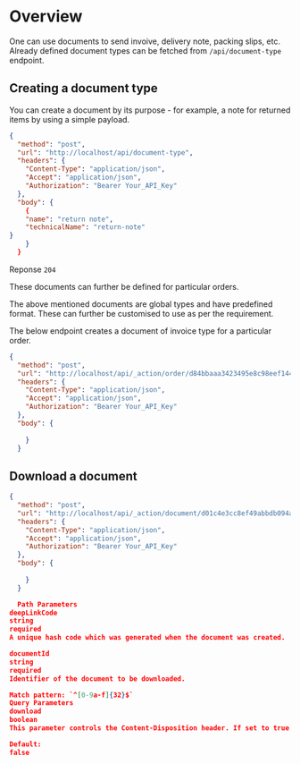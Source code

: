 # Overview

One can use documents to send invoive, delivery note, packing slips, etc. Already defined document types can be fetched from `/api/document-type` endpoint. 

## Creating a document type

You can create a document by its purpose - for example, a note for returned items by using a simple payload.

```json http
{
  "method": "post",
  "url": "http://localhost/api/document-type",
  "headers": {
    "Content-Type": "application/json",
    "Accept": "application/json",
    "Authorization": "Bearer Your_API_Key"
  },
  "body": {
    {
    "name": "return note",
    "technicalName": "return-note"
}
    }
  }
```

Reponse `204`

These documents can further be defined for particular orders.

The above mentioned documents are global types and have predefined format. These can further be customised to use as per the requirement.

The below endpoint creates a document of invoice type for a particular order.

```json http
{
  "method": "post",
  "url": "http://localhost/api/_action/order/d84bbaaa3423495e8c98eef1444db7d0/document/invoice",
  "headers": {
    "Content-Type": "application/json",
    "Accept": "application/json",
    "Authorization": "Bearer Your_API_Key"
  },
  "body": {
    
    }
  }
```
## Download a document

```json http
{
  "method": "post",
  "url": "http://localhost/api/_action/document/d01c4e3cc8ef49abbdb094a0d8c0547b/XdcfdoQITWimRreZFf6yMIcXfe3gl1op",
  "headers": {
    "Content-Type": "application/json",
    "Accept": "application/json",
    "Authorization": "Bearer Your_API_Key"
  },
  "body": {
    
    }
  }

  Path Parameters
deepLinkCode
string
required
A unique hash code which was generated when the document was created.

documentId
string
required
Identifier of the document to be downloaded.

Match pattern: `^[0-9a-f]{32}$`
Query Parameters
download
boolean
This parameter controls the Content-Disposition header. If set to true the header will be set to attachment else inline.

Default:
false